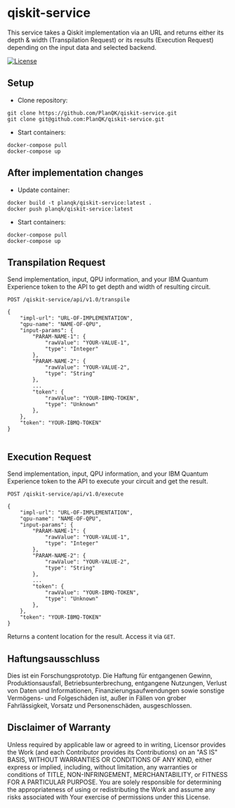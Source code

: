# qiskit-service

This service takes a Qiskit implementation via an URL and returns either its depth & width (Transpilation Request) or its results (Execution Request) depending on the input data and selected backend.


[![License](https://img.shields.io/badge/License-Apache%202.0-blue.svg)](https://opensource.org/licenses/Apache-2.0)

## Setup
* Clone repository:
```
git clone https://github.com/PlanQK/qiskit-service.git   
git clone git@github.com:PlanQK/qiskit-service.git
```

* Start containers:
```
docker-compose pull
docker-compose up
```

## After implementation changes
* Update container:
```
docker build -t planqk/qiskit-service:latest .
docker push planqk/qiskit-service:latest
```

* Start containers:
```
docker-compose pull
docker-compose up
```

## Transpilation Request
Send implementation, input, QPU information, and your IBM Quantum Experience token to the API to get depth and width of resulting circuit.

`POST /qiskit-service/api/v1.0/transpile`  
```
{  
    "impl-url": "URL-OF-IMPLEMENTATION",
    "qpu-name": "NAME-OF-QPU",
    "input-params": {
        "PARAM-NAME-1": {
            "rawValue": "YOUR-VALUE-1",
            "type": "Integer"
        },
        "PARAM-NAME-2": {
            "rawValue": "YOUR-VALUE-2",
            "type": "String"
        },
        ...
        "token": {
            "rawValue": "YOUR-IBMQ-TOKEN",
            "type": "Unknown"
        },
    },
    "token": "YOUR-IBMQ-TOKEN"
}
  
```

## Execution Request
Send implementation, input, QPU information, and your IBM Quantum Experience token to the API to execute your circuit and get the result.

`POST /qiskit-service/api/v1.0/execute`  
```
{  
    "impl-url": "URL-OF-IMPLEMENTATION",
    "qpu-name": "NAME-OF-QPU",
    "input-params": {
        "PARAM-NAME-1": {
            "rawValue": "YOUR-VALUE-1",
            "type": "Integer"
        },
        "PARAM-NAME-2": {
            "rawValue": "YOUR-VALUE-2",
            "type": "String"
        },
        ...
        "token": {
            "rawValue": "YOUR-IBMQ-TOKEN",
            "type": "Unknown"
        },
    },
    "token": "YOUR-IBMQ-TOKEN"
}
```

Returns a content location for the result. Access it via `GET`.

## Haftungsausschluss

Dies ist ein Forschungsprototyp.
Die Haftung für entgangenen Gewinn, Produktionsausfall, Betriebsunterbrechung, entgangene Nutzungen, Verlust von Daten und Informationen, Finanzierungsaufwendungen sowie sonstige Vermögens- und Folgeschäden ist, außer in Fällen von grober Fahrlässigkeit, Vorsatz und Personenschäden, ausgeschlossen.

## Disclaimer of Warranty

Unless required by applicable law or agreed to in writing, Licensor provides the Work (and each Contributor provides its Contributions) on an "AS IS" BASIS, WITHOUT WARRANTIES OR CONDITIONS OF ANY KIND, either express or implied, including, without limitation, any warranties or conditions of TITLE, NON-INFRINGEMENT, MERCHANTABILITY, or FITNESS FOR A PARTICULAR PURPOSE.
You are solely responsible for determining the appropriateness of using or redistributing the Work and assume any risks associated with Your exercise of permissions under this License.
